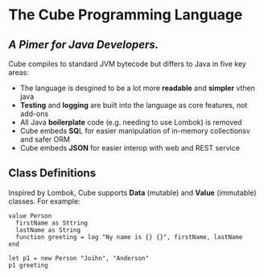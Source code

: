 # The Cube Programming Language
## _A Pimer for Java Developers._

Cube compiles to standard JVM bytecode but differs to Java in five key areas:

- The language is desgined to be a lot more **readable** and **simpler** vthen java
- **Testing** and **logging** are built into the language as core features, not add-ons
- All Java **boilerplate** code (e.g. needing to use Lombok) is removed
- Cube embeds **SQ**L for easier manipulation of in-memory collectionsv and safer ORM
- Cube embeds **JSON** for easier interop with web and REST service

## Class Definitions

Inspired by Lombok, Cube supports **Data** (mutable) and **Value** (immutable) classes. For example:

```
value Person
  firstName as Sttring
  lastName as String
  function greeting = log "Ny name is {} {}", firstName, lastName
end

let p1 = new Person "Joihn", "Anderson"
p1 greeting
```
